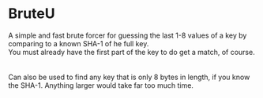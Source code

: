 <h1>BruteU</h1>
A simple and fast brute forcer for guessing the last 1-8 values of a key by comparing to a known SHA-1 of he full key.<br/>
You must already have the first part of the key to do get a match, of course.<br/>
<br/>
<br/>
Can also be used to find any key that is only 8 bytes in length, if you know the SHA-1. Anything larger would take far too much time.